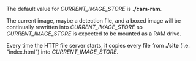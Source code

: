 The default value for *CURRENT_IMAGE_STORE* is **./cam-ram**.

The current image, maybe a detection file, and a boxed image will be continually rewritten into *CURRENT_IMAGE_STORE* 
so *CURRENT_IMAGE_STORE* is expected to be mounted as a RAM drive.

Every time the HTTP file server starts, it copies every file from **./site** (i.e. "index.html") into *CURRENT_IMAGE_STORE*.
